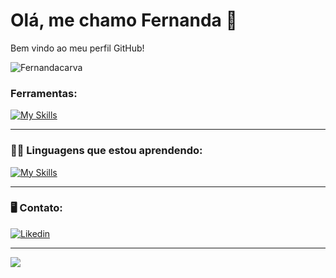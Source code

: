 # Olá, me chamo Fernanda 👋
Bem vindo ao meu perfil GitHub!

![Fernandacarva](https://github-readme-stats.vercel.app/api?username=Fernandacarva&show_icons=true&theme=radical)

### Ferramentas:
[![My Skills](https://skillicons.dev/icons?i=vim,git,githuv,vscode&perline=3)](https://skillicons.dev)

---

### 👩‍💻 Linguagens que estou aprendendo:
[![My Skills](https://skillicons.dev/icons?i=c,js,css,html&perline=3)](https://skillicons.dev)

---
### 🖥️ Contato:
[![Likedin](https://img.shields.io/badge/LinkedIn-0077B5?style=for-the-badge&logo=linkedin&logoColor=white)](https://www.linkedin.com/in/fernanda-carvalho-de-castro-8b75ab22b/)

---
![](https://komarev.com/ghpvc/?username=your-github-Fernacarva&color=ff69b4)
